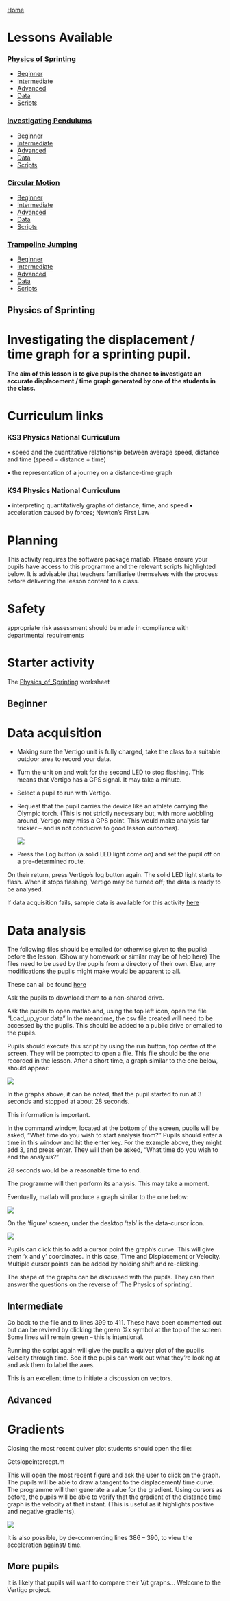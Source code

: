 [Home](index.md)

# Lessons Available

### [Physics of Sprinting](#sprint)

* [Beginner](#BeginnerS)
* [Intermediate](#IntermediateS)
* [Advanced](#AdvancedS)
* [Data](#DataS)
* [Scripts](Ks3_Lesson_link.zip)

### [Investigating Pendulums](#Pendulums)

* [Beginner](#BeginnerP)
* [Intermediate](#IntermediateP)
* [Advanced](#AdvancedP)
* [Data](#DataP)
* [Scripts](Pendulum_scripts.zip)


### [Circular Motion](#Circular)

* [Beginner](#BeginnerC)
* [Intermediate](#IntermediateC)
* [Advanced](#AdvancedC)
* [Data](#DataC)
* [Scripts](Circle_link_files.zip)



### [Trampoline Jumping](#jump)

* [Beginner](#BeginnerJ)
* [Intermediate](#IntermediateJ)
* [Advanced](#AdvancedJ)
* [Data](#DataJ)
* [Scripts](tramp_link_.zip)




## <a name = "sprint"></a>Physics of Sprinting



# Investigating the displacement / time graph for a sprinting pupil.

#### The aim of this lesson is to give pupils the chance to investigate an accurate displacement / time graph generated by one of the students in the class.

# Curriculum links
### KS3 Physics National Curriculum
•	speed and the quantitative relationship between average speed, distance and time (speed = distance ÷ time) 

•	the representation of a journey on a distance-time graph

### KS4 Physics National Curriculum
•	interpreting quantitatively graphs of distance, time, and speed 
•	acceleration caused by forces; Newton’s First Law

# Planning
This activity requires the software package matlab.  Please ensure your pupils have access to this programme and the relevant scripts highlighted below.
It is advisable that teachers familiarise themselves with the process before delivering the lesson content to a class.

# Safety 
appropriate risk assessment should be made in compliance with departmental requirements


# Starter activity
The [Physics_of_Sprinting](The_Physics_of_Sprinting.docx) worksheet

## <a name = "BeginnerS"></a>Beginner

# Data acquisition

* Making sure the Vertigo unit is fully charged, take the class to a suitable outdoor area to record your data.
* Turn the unit on and wait for the second LED to stop flashing.  This means that Vertigo has a GPS signal.  It may take a                    minute.
* Select a pupil to run with Vertigo.  
* Request that the pupil carries the device like an athlete carrying the
  Olympic torch.  (This is not strictly necessary but, with more wobbling around, 
  Vertigo may miss a GPS point.  This would make analysis far trickier
  – and is not conducive to good lesson outcomes).
  
  ![](Olympic_runner.jpg)
  
*	Press the Log button (a solid LED light come on) and set the pupil off on a pre-determined route.

On their return, press Vertigo’s log button again.  The solid LED light starts to flash.  When it stops flashing, Vertigo may be turned off; the data is ready to be analysed.


If <a name = "DataS"></a>data acquisition fails, sample data is available for this activity [here](Sprint_data.csv)

# Data analysis

The following files should be emailed (or otherwise given to the pupils) before the lesson.  (Show my homework or similar may be of help here)  The files need to be used by the pupils from a directory of their own.  Else, any modifications the pupils might make would be apparent to all.


These can all be found [here](Ks3_Lesson_link.zip)

Ask the pupils to download them to a non-shared drive.

Ask the pupils to open matlab and, using the top left icon, open the file “Load_up_your data”
In the meantime, the csv file created will need to be accessed by the pupils.  This should be added to a public drive or emailed to the pupils.

Pupils should execute this script by using the run button, top centre of the screen.  They will be prompted to open a file.  This file should be the one recorded in the lesson.
After a short time, a graph similar to the one below, should appear:  


![](Accelerations.jpg)



In the graphs above, it can be noted, that the pupil started to run at 3 seconds and stopped at about 28 seconds.

This information is important.

In the command window, located at the bottom of the screen, pupils will be asked, 
“What time do you wish to start analysis from?”
Pupils should enter a time in this window and hit the enter key.  For the example above, they might add 3, and press enter.
They will then be asked, 
“What time do you wish to end the analysis?”

28 seconds would be a reasonable time to end.

The programme will then perform its analysis.  This may take a moment.

Eventually, matlab will produce a graph similar to the one below:

![](Running_in_the_yard.jpg)
 

On the ‘figure’ screen, under the desktop ‘tab’ is the data-cursor icon.

![](cursor.jpg)

 

Pupils can click this to add a cursor point the graph’s curve.  This will give them ‘x and y’ coordinates.  In this case, Time and Displacement or Velocity.
Multiple cursor points can be added by holding shift and re-clicking.

The shape of the graphs can be discussed with the pupils.  They can then answer the questions on the reverse of ‘The Physics of sprinting’.


## <a name = "IntermediateS"></a>Intermediate

Go back to the file and to lines 399 to 411.
These have been commented out but can be revived by clicking the green %x symbol at the top of the screen.  Some lines will remain green – this is intentional.
 

Running the script again will give the pupils a quiver plot of the pupil’s velocity through time.  See if the pupils can work out what they’re looking at and ask them to label the axes.

This is an excellent time to initiate a discussion on vectors.

## <a name = "AdvancedS"></a>Advanced

# Gradients

Closing the most recent quiver plot students should open the file:
 
Getslopeintercept.m

This will open the most recent figure and ask the user to click on the graph.  The pupils will be able to draw a tangent to the displacement/ time curve.
The programme will then generate a value for the gradient.
Using cursors as before, the pupils will be able to verify that the gradient of the distance time graph is the velocity at that instant.  (This is useful as it highlights positive and negative gradients).
 
![](Gradients.jpg)
 
 
It is also possible, by de-commenting lines 386 – 390, to view the acceleration against/ time.
  

## More pupils
 
It is likely that pupils will want to compare their V/t graphs...  Welcome to the Vertigo project.
 


<br><br>
<br><br>
<br><br>

<br><br>
<br><br>
<br><br>








## <a name = "Pendulums"></a>Pendulums


# Investigating the periodic motion of a pendulum

### Curriculum links

Key Stage 4 National Curriculum

* interpreting quantitatively graphs of distance, time, and speed 

*	acceleration caused by forces; Newton’s First Law 

*	amplitude, frequency


### Safety

appropriate risk assessment should be made in compliance with departmental requirements
 

### Introduction

There are many ways to analyse the motion of a pendulum.
This activity offers three different approaches of increasing complexity.

The beginner section looks at the acceleration Vertigo has experienced and offers a very simple determination of the Time period of oscillations.

The intermediate activity gives scope for pupils to investigate the relationship between displacement, velocity and acceleration.

The advanced analysis converts the data from a time domain into the frequency domain, introducing students to the Fourier transform and a means of presenting data they will likely not have encountered before.

# <a name = "BeginnerP"></a>Beginner

This analysis could fit into a wider study, perhaps investigating the relationship between pendulum length and Time period.
It could also be used as a means of comparing data gathered by hand and by data loggers.  The latter, ought to, in this case, yield a more accurate answer with smaller uncertainties.

### Set-up

* Tie Vertigo to a 1 metre length of light inextensible string (cotton thread would be best).  
Although the GPS antenna will not be needed for this investigation, it does provide a convenient point to attach the string to, and so could still be connected to the vertigo board.

* Using two small pieces of wood, or a split cork, fix the other end of the string into a clamp.  The clamp can then be connected to a retort stand as shown below.


![](apparatus.jpg)


The length of the string is not too important but should be between 20cm and 1 metre.  Measurng the length of the string should be from the bottom of the split cork to the centre of mass of the vertigo unit.  This will involve some uncertainty.  It may be useful to have pupils estimate this uncertainty and quote it in their results.


### Data capture

* Turn the vertigo device on

* Wait for 30 seconds, keeping vertigo reasonably stationary

* Press the log button to start logging

* Displace vertigo to an angle of approximately 30 degrees and release

* Allow Vertigo to perform 10 full swings

* Stop the device and press the log button again.

If <a name = "DataP"></a>data acquisition fails, sample data is available for this activity <a name = "DataP"></a>[here](Pendulum_data.csv)

### Analysis

* Remove the sd card from Vertigo and place it into a suitable sd card reader.

* Open the programme matlab

* The following files must be downloaded into a single folder [Pendulum_scripts](Pendulum_scripts.zip)

* In matlab, click the 'open' icon located in the top left of the screen, and navigate to the folder that has been downloaded.  Open the file Pendulum_lesson.m

* Click run

A graph will quickly appear that resembles the graph below:

![](Pendulum_graph.jpg)

In the command window, the operator will be asked

“Which orientation looks best? - North (1) or East (2)”

In the graph above the Blue line shows the clearest trend.  This depends on which way the pendulum has been orientated. There will be a choice of either North or East as the pendulum has most amplitude in these directions.

Please enter, into the command window, a ‘1’ for North or a ‘2’ for East

The user will then be asked 
“when would you like to start the analysis?”
Followed by:

“when would you like to end the analysis?”

Looking at the graph, it is clear that the less noisy oscillations occur beyond 4 seconds and end at around 16 seconds.
Enter these values when prompted.

A new graph will then appear.

![](Pendulum_graph1.jpg)
 


This graph can be used to determine the time-period of the pendulum.

For very accurate readings, the cursor icon 

![](cursor.jpg)
 
will allow pupils to find x/y values within 2 decimal places.

The time period for the pendulum above is 

 ![](Pendulum_graph4.jpg)

11.85s – 7.17s = 4.68 seconds for 3 full oscillations

Time Period = 4.68seconds/ 3    = 1.56 seconds

Giving a frequency of 0.64 Hz

This corresponds to a length of 60cm -which was exactly the length used.

# <a name = "IntermediateP"></a>Intermediate


In addition to investigating the Time period of the pendulum, its movement in the North and or East directions can be analysed.

The Pendulum_lesson2 script can be used to produce a graph of displacement, Velocity and acceleration.  

The script contains similar prompts as in the beginner exercise.

As before, in matlab, open the file Pendulum_lesson2

The final graph produced looks as follows


 ![](Pendulum_graph5.jpg)

One point of interest, in this example, is to investigate the relationship between amplitude and time-period.
Below is a graph from a second data set taken with the same pendulum but with a much-reduced amplitude.  The isochronous nature of pendulums can be a conceptual hurdle, and some pupils find this difficult to overcome – it is very visible here.
 
![](Pendulum_graph6.jpg)


# <a name = "AdvancedP"></a>Advanced


The final analysis is suitable for G&T students in years 11 or above.
It involves understanding the moving of data from the time domain into the frequency domain.

The analysis should be used as an extension to the intermediate exercise and not as a stand-alone activity.

The script required is Pendulum_lesson3.  Data should already have been loaded into Matlab with the previous scripts already complete.

(Note – this analysis gives a more accurate output if the data is recorded over a longer time frame.  Leaving the pendulum to oscillate for over a minute would be ideal)

 
Notice, here, the peak amplitude occurs at a frequency of approximately 0.64 Hz which was the calculated frequency from earlier examples.


![](Pendulum_graph7.jpg)


It is also interesting to note that whilst the pendulum will oscillate in the expected plane, it will also oscillate as a torsional pendulum.  These frequencies often show themselves in the Fourier Transform.  It may be an area worth investigating.











<br><br>
<br><br>
<br><br>

<br><br>
<br><br>
<br><br>

# <a name = "Circular"></a>Circular Motion


The aim of this lesson is to support pupil understanding of circular motion and in particular centripetal force.
Data should be taken outside, although there are options for lab-based experiments. Best outcomes are achieved when a constant radius, uniform speed circle is followed.  This may be achieved by a pupil running, a pupil on a bicycle or other suitable vehicle.

The beginner section looks at the speed and velocity of the vertigo unit as it travels in a circle.  The data presented in Distance/ time and a s a quiver plot.

The intermediate section looks at the same data but introduces the concept of acceleration.

The advanced section investigates the angle between the acceleration and the Velocity.

## <a name = "BeginnerC"></a>Beginner


## Set-up

Suitably attached the Vertigo unit to the person or object that will be travelling in a circle.  If possible, vertigo should be placed away from metal parts and be positioned such that its movement is as smooth as practically possible.  (The metal may have some ferromagnetism that would affect vertigo’s the onboard magnetometer and any additional oscillatory motion would make pupil analysis more challenging)

* Turn Vertigo on and wait for the second LED to stop flashing –  Vertigo has a GPS signal.

* Press the log button and ask the operator to perform circular motion for around 1 minute.
Stop Vertigo’s logging. 

## Analysis

* Remove the sd card from Vertigo and place it into a suitable sd card reader

* Open the programme matlab

* The following files must be downloaded into a single folder [Circle_link_files](Circle_link_files.zip)

* In matlab, click the ‘open’ icon located in the top left of the screen, and navigate to the folder that has been downloaded

* Open the file Circular_lesson1

* Click run

A graph similar to the one below will appear

![](Circle1.jpg)

This shows how the angle Vertigo was orientated at changed through time.  The most important in this instance is Yaw.  It shows the angle Vertigo has moved through, around an imaginary vertical axis heading into the Earth.  In this graph, it can be seen that Vertigo was travelling with a fairly constant angular velocity. (Notice that to make the graph easier to fit on a scale -180 degrees is converted into 180 degrees)

In the graph, Vertigo completes six full rotations – with a little wobble at 35 seconds.
In order to keep the data as clean as possible for the pupils, it will is easier to look at one or two rotations only.

The operator will be asked – 

"What time do you wish to start analysis from?"
And then

"What time do you wish to end the analysis?"

For this data one rotation occurs between 8 and 16 seconds, and two rotations take place between 8 and 23 seconds.

Choosing between 8 and 16 seconds, the following graphs will appear:
![](Circle2.jpg)



![](Circle4.jpg)

The latter shows the velocity of Vertigo at various positions as it travels in a circle.  The critical point here is that the velocity is at a tangent to the direction.


The other graphs show how the speed varies.  In this example, the data was taken on a slight slope and so the speed varies accordingly.  It should be possible to achieve a fairly constant speed and this could be an activity for the pupils.

## <a name = "IntermediateC"></a>Intermediate

This activity looks to investigate the centripetal acceleration of an object travelling in a circle.

The first method is identical to the Beginner exercise with the addition of a quiver plot which shows acceleration at positions around the circle Vertigo travelled in.


![](Circle5.jpg)


Ideally, this would point inwards.  However, if the speed of the circular motion is not kept constant then there will be a component of acceleration in the direction of this increasing or decreasing speed.  Depending on the class’s ability, this may be an interesting topic of discussion.


If a pure, textbook style centripetal acceleration is required, then Vertigo may be fitted to a fix speed turntable.  An old record player works well.

If this is not available, data can be found <a name = "DataC"></a>[here](Circle_data.zip)


![](Circle6.jpg)



![](Circle7.jpg)

## <a name = "AdvancedC"></a>Advanced


A more in-depth analysis could investigate the angle between the Velocity and Acceleration Vertigo experiences as it travels in a circle.
This can be found be using the dot product of the two quiver vectors used in the previous lessons.

It would be expected that the angle between the velocity and acceleration would always be 90 degrees.
As can be seen, this analysis reveals the angle to oscillate between 65 and 115 degrees.

![](Circle8.jpg)


The average though is a little over 89.5 degrees – textbook.  Why there is such variation could be an interesting area for investigation.

![](Circle9.jpg)







<br><br>
<br><br>
<br><br>
<br><br>
<br><br>
<br><br>

# <a name = "jump"></a>Trampoline Jumping



![Alt Text](https://media.giphy.com/media/bTIgsd4dlCalDfxZsg/giphy.gif)

## <a name = "BeginnerJ"></a>Beginner


### Measuring the forces acting on a trampolinist.

For this experiment it will be assumed that the trampolinist is only moving in the vertical direction.  
For consistency, and for ease of understanding, the trampolinist's weight has been added on to the force charts. 

Fix Vertigo onto the waist of the trampolinist – it is important that Vertigo is not landed on whilst jumping.

The GPS antenna is not needed.

* Turn vertigo on and keep it still for 30 seconds
* Press the log button
* Begin jumping
* Once finished, press the log button again to end the data capture.
* Wait until Vertigo’s LED lights stop flashing 

The following [Scripts](tramp_scripts.zip) need to be downloaded into the same folder
* Open matlab and run the script Trampoline_lesson_1

After a short time, a graph will appear.
### NB 
The data used here is not from a trampoline, but the scripts have been written for this purpose.

![](tramp0.jpg)


The operator will then be asked
* What time do you wish to start analysis from?  In the command window normally found at the bottom of the matlab screen

Looking at the graph, input a suitable start time, in seconds, into the command window

And then:

* What time do you wish to end the analysis? 

Chose an end time and enter this in seconds into the command window.

And finally

* What is the mass of the trampolinist? 

This is simply required to calculate the force acting on the trampolinist using F=ma.
Input the trampolinist’s mass in Kilograms.

Once this data has been entered, graphs such as the one below will be produced.

![](tramp1.jpg)



An interesting investigation could be to find the relationship between a pupil’s mass, and the maximum force experienced on the trampoline.

## <a name = "IntermediateJ"></a>Intermediate

### Force, displacement and velocity

It is also possible to investigate the height and velocity of the trampolinist.  This is similar to previous investigations.
The gradient of the distance/ time graph ought to be directly proportional to the velocity.

* Load the script Tramp_lesson2 and follow the instructions as before.


![](tramp2.jpg)

The final graph looks at the force that the trampoline exerts on the trampolinist as it is stretched.  It is a difficult graph to analyse, if multiple jumps are viewed simultaneously.  

* Adjusting the ‘force window’ required can be achieved by modifying line 137 of the matlab script.
 
 ylim([150 300]);

Change the limits, in the square brackets, to ones more applicable to your investigation.

![](tramp3.jpg)

It is possible, though reasonably involved, to investigate the energy stored in the trampoline.  


## <a name = "AdvancedJ"></a>Advanced


### Measuring rotation

When measuring rotational speeds, the frame of reference is all important.
Similar to concepts in relativity, the need to stipulate the frame used is important.  
Linear speed is most often measured with respect to longitude and latitude coordinates on the Earth’s surface.  But this might not be as valuable to a plane or a boat, where speed, in relation to the air or water, is more important.
The same is true when measuring the rotational speeds for a trampolinist.
 
 ![](tramp5.jpg)                                 |  ![](tramp6.jpg)
:-----------------------------------------------:|:----------------------------------:
 A 'NED' world frame.                            | How a Board frame may be assigned

The diagram on the left shows a ‘world frame’.  That is, one that has axes fixed to the Earth.  Convention has X,Y and -Z following the directions of North, East and Down (NED).

The diagram on the right shows rotational axes that rotate with the object.  In this particular case, Vertigo will be fixed onto a rotating trampolinist.

For this investigation, the rotating frame will be most useful.  And therefore, for the first, and possible only time, the orientation with which Vertigo is attached to the trampolinist will be important.  Especially, if results between trampolinists are to be compared.

Load the script trampoline_lesson3

Acquire data as before and follow instructions in the command window.
Several graphs will appear, all with labelled axes to ease understanding.
  
Visualising rotations in 3-dimentions can be challenging, and it will take some time to be confident in explaining what the graphs represent.
The following graphs help to understand the problems involved.



### Roll Rotations


![](tramp7.jpg)        










### Pitch Rotations

![](tramp8.jpg)  




Rotations can be seen in both the world frame and the trampolinist's frame of reference.  What appears to have happened, in this example, is that the board’s X-axis was rotating about an imaginary axis running across the Earth, East to West.

The other oscillations are presumably processional.

The oscillation direction can also be seen from the gyroscope rate.  In the graph below, it is clear the most rotations is occurring around the x-axis.


![](tramp9.jpg) 

It should be clear that, if rotations between athletes are to be compared, Vertigo will need to be affixed in a consistent manner.
Or, the trampoline jumper would need to face the same way each time he/she jumped.

### NB  
The data used here was obtained by throwing a Vertigo upward and then catching it.  The first throw was launched with little spin, the second with a higher revolution rate.  These rates would be much higher than a trampolinist might achieve.

Comparing the results, measured with Vertigo, against a video recording of a trampolinist, would be a very interesting exercise.

Since angular momentum is always conserved, the rate of rotation can be increased as the trampolinist varies their moment of inertia.  (This is not the case with the ‘board thrown in the air’ data presented here).

